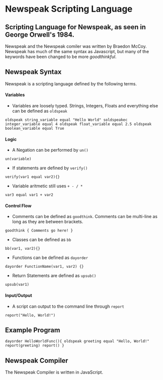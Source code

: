 # Newspeak Scripting Language

## Scripting Language for Newspeak, as seen in George Orwell's 1984.

Newspeak and the Newspeak comiler was written by Braedon McCoy. Newspeak has much of the same syntax as Javascript, but many of the keywords have been changed to be more *goodthinkful*.

## Newspeak Syntax

Newspeak is a scripting language defined by the following terms.

#### Variables

- Variables are loosely typed. Strings, Integers, Floats and everything else can be defined as `oldspeak`

`oldspeak string_variable equal "Hello World"
	soldspeakec integer_variable equal 4
	oldspeak float_variable equal 2.5
	oldspeak boolean_variable equal True`

#### Logic

- A Negation can be performed by `un()`

`un(variable)`

- If statements are defined by `verify()`

`verify(var1 equal var2){}`

- Variable aritmetic still uses `+ - / *`

`var3 equal var1 + var2`

#### Control Flow

- Comments can be defined as `goodthink`. Comments can be multi-line as long as they are between brackets.

`goodthink { Comments go here! }`

- Classes can be defined as `bb`

`bb(var1, var2){}`

- Functions can be defined as `dayorder`

`dayorder FunctionName(var1, var2) {}`

- Return Statements are defined as `upsub()`

`upsub(var1)`

#### Input/Output

- A script can output to the command line through `report`

`report("Hello, World!")`

## Example Program

`dayorder HelloWorldFunc(){
	oldspeak greeting equal "Hello, World!"
	report(greeting)
	report()
	}`

## Newspeak Compiler

The Newspeak Compiler is written in JavaScript.